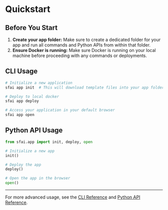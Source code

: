 # Quickstart

## Before You Start

1. **Create your app folder:** Make sure to create a dedicated folder for your app and run all commands and Python APIs from within that folder.
2. **Ensure Docker is running:** Make sure Docker is running on your local machine before proceeding with any commands or deployments.

## CLI Usage

```bash
# Initialize a new application
sfai app init  # This will download template files into your app folder.

# Deploy to local docker
sfai app deploy

# Access your application in your default browser
sfai app open
```

## Python API Usage

```python
from sfai.app import init, deploy, open

# Initialize a new app
init()

# Deploy the app
deploy()

# Open the app in the browser
open()
```

---

For more advanced usage, see the [CLI Reference](../cli/overview.md) and [Python API Reference](../api/overview.md).
